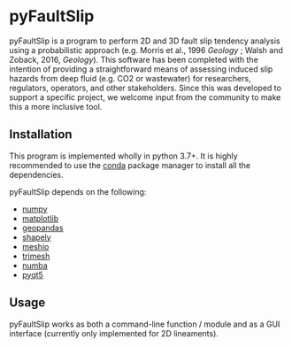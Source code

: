 # pyFaultSlip
pyFaultSlip is a program to perform 2D and 3D fault slip tendency analysis using a probabilistic approach (e.g. Morris et al., 1996 *Geology* ; Walsh and Zoback, 2016, *Geology*). This software has been completed with the intention of providing a straightforward means of assessing induced slip hazards from deep fluid (e.g. CO2 or wastewater) for researchers, regulators, operators, and other stakeholders. Since this was developed to support a specific project, we welcome input from the community to make this a more inclusive tool. 

## Installation
This program is implemented wholly in python 3.7+. It is highly recommended to use the [conda](https://conda.io/en/latest/) package manager to install all the dependencies. 

pyFaultSlip depends on the following: 
* [numpy](https://numpy.org/)
* [matplotlib](https://matplotlib.org/)
* [geopandas](https://geopandas.org/index.html)
* [shapely](https://github.com/Toblerity/Shapely)
* [meshio](https://github.com/nschloe/meshio)
* [trimesh](https://github.com/mikedh/trimesh)
* [numba](https://numba.pydata.org/)
* [pyqt5](https://pypi.org/project/PyQt5/)

## Usage
pyFaultSlip works as both a command-line function / module and as a GUI interface (currently only implemented for 2D lineaments). 


